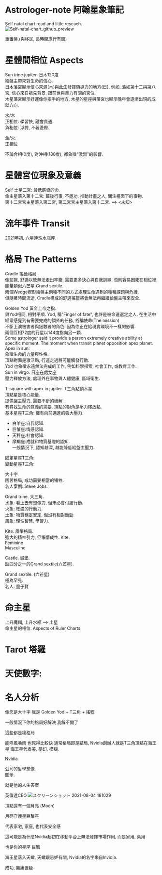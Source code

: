 # Astrologer-note 阿翰星象筆記
Self natal chart read and little reseach.<br>
![Self-natal-chart_github_preview](https://user-images.githubusercontent.com/31240078/126334548-bff41a64-dedd-42e6-a323-c92986446e88.jpg)

重置盤.(與移民, 長時間旅行有關)<br>

星體間相位 Aspects
====
Sun trine jupiter. 日木120度<br>
給盤主帶來對生命的信心.<br>
日木落宮顯示信心來源(木)與此生發揮領導力的地方(日), 例如, 落如第十二與第八宮, 信心來自祖先背景. 跟前世與業力有關的宮位.<br>
木星落宮顯示好運像你招手的地方, 木星的星座與落宮也顯示晚年會逐漸出現的成就方向.<br>

水/木<br>
正相位: 學習快, 融會貫通.<br>
負相位: 浮誇, 不著邊際.<br>

金/火.<br>
正相位<br>

不論合相(0度), 對沖相(180度), 都象徵"激烈"的影響.

星體宮位現象及意義
====
Self
土星二宮: 最低薪資的命.<br>
命主星落入第十二宮: 幕後行事, 不邀功, 推動計畫之人, 關注檯面下的事物.<br>
第十二宮宮主星落入第二宮, 第二宮宮主星落入第十二宮. ==> <未知><br>

流年事件 Transit
====
2021年初, 六星連珠水瓶座. <br>

格局 The Patterns
====

Cradle 搖籃格局. <br>
像監獄, 舒適以致無法走出牢籠. 需要更多決心與自我訓練. 否則容易困死在相位裡.<br>
能量類似六芒星 Grand sextile.<br>
兩個Wedge楔形給盤主兩種不同的方式處理生命遇到的種種課題與危機.<br>
但隨著時間流逝, Cradle構成的舒適搖籃將會無法再繼續給盤主帶來安全.<br>

Golden Yod 黃金上帝之指.<br>
與Yod相同, 相對平順. Yod, 稱"Finger of fate", 也許是被命運選定之人. 在生活中經常感覺到有需要完成的額外的任務, 俗稱使命(The mission)<br>
不斷上演被害者與拯救者的角色. 因為你正在給現實環境不一樣的影響.<br>
兩個互相72度的行星以144度指向另一顆.<br>
Some astrologer said it provide a person extremely creative ability at specific moment. The moment when transit planet opposition apex planet.<br>
Apex in sun:<br>
象徵生命的力量與性格.<br>
頂點對面是激活點, 行運走過將可能觸發行動.<br>
Yod 也象徵永遠無法完成的工作, 例如科學探索, 社會工作, 或教育工作.<br>
Sun in virgo. 日座在處女座<br>
壓力釋放方法, 處理外在事物與人體健康, 區域衛生.<br>

T-square with apex in jupiter. T三角點頂木星<br>
頂點星是核心能量.<br>
提供盤主壓力, 需要不斷的破解.<br>
有尋找生命的意義的需要. 頂點的對角是壓力釋放點.<br>
基本星座T三角: 擁有向前邁進的強大壓力.<br>
 - 白羊座:自我認知.<br>
 - 巨蟹座:情感認知.<br>
 - 天秤座:社會認知.<br>
 - 摩羯座:成就和物質基礎的認知.<br>
一般情況下, 認知越深, 越能降低給盤主壓力.<br>

固定星座T三角: <br>
變動星座T三角: <br>

大十字<br>
困苦格局, 成功需要相當的犧牲.<br>
名人案例: Steve Jobs.<br>

Grand trine. 大三角. <br>
水象: 看上去有想像力, 但未必會付諸行動.<br>
火象: 旺盛的行動力.<br>
土象: 物質穩定安定, 但沒有相對衝勁. <br>
風象: 理性智慧, 學習力.<br>

Kite. 風箏格局. <br>
強大的精神引力, 但懶惰成性. Kite.<br>
Feminine<br>
Masculine<br>

Castle. 城堡.<br>
缺四分之一的Grand sextile(六芒星).<br>

Grand sextile. (六芒星)<br>
極為罕見. <br>
名人: 童子賢 <br>


命主星
====
上升魔羯, 上升水瓶 ==> 土星<br>
命主星的相位. Aspects of Ruler Charts<br>

Tarot 塔羅
====
天使數字:
====

名人分析
====
像您是大十字 我是 Golden Yod + T三角 + 搖籃

一般情況下你的格局好解決  我解不開了

這些都是壞格局

能呼風喚雨 也死得比較快  通常格局即是結局,  Nvidia創辦人就是T三角頂點在海王星 海王星代表美, 夢幻, 模糊.

Nvidia

公司的哲學想像.<br>
圖示.

就是他的人生答案

英偉達CEO
![スクリーンショット 2021-08-04 181029](https://user-images.githubusercontent.com/31240078/128164446-63874134-d7ec-4ff8-8eed-7c0dbe4e7d75.jpg)

頂點還有一個月亮 (Moon)

月亮守護星巨蟹座

代表家宅, 家庭, 也代表安全感

這可能是為什麼Nvidia起初在移動平台上無法發揮市場作用, 而是家用, 桌用

也是你的星座 巨蟹

海王星落入天蠍, 天蠍跟忌妒有關, Nvidia的名字來自Invidia.

成功, 無庸置疑.
